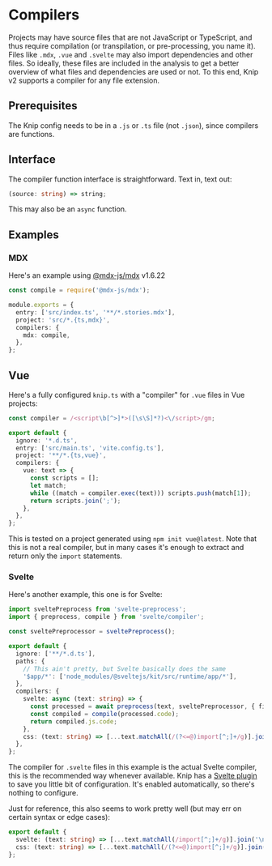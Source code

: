 # Compilers

Projects may have source files that are not JavaScript or TypeScript, and thus require compilation (or transpilation, or
pre-processing, you name it). Files like `.mdx`, `.vue` and `.svelte` may also import dependencies and other files. So
ideally, these files are included in the analysis to get a better overview of what files and dependencies are used or
not. To this end, Knip v2 supports a compiler for any file extension.

## Prerequisites

The Knip config needs to be in a `.js` or `.ts` file (not `.json`), since compilers are functions.

## Interface

The compiler function interface is straightforward. Text in, text out:

```ts
(source: string) => string;
```

This may also be an `async` function.

## Examples

### MDX

Here's an example using [@mdx-js/mdx](https://www.npmjs.com/package/@mdx-js/mdx) v1.6.22

```ts
const compile = require('@mdx-js/mdx');

module.exports = {
  entry: ['src/index.ts', '**/*.stories.mdx'],
  project: 'src/*.{ts,mdx}',
  compilers: {
    mdx: compile,
  },
};
```

## Vue

Here's a fully configured `knip.ts` with a "compiler" for `.vue` files in Vue projects:

```ts
const compiler = /<script\b[^>]*>([\s\S]*?)<\/script>/gm;

export default {
  ignore: '*.d.ts',
  entry: ['src/main.ts', 'vite.config.ts'],
  project: '**/*.{ts,vue}',
  compilers: {
    vue: text => {
      const scripts = [];
      let match;
      while ((match = compiler.exec(text))) scripts.push(match[1]);
      return scripts.join(';');
    },
  },
};
```

This is tested on a project generated using `npm init vue@latest`. Note that this is not a real compiler, but in many
cases it's enough to extract and return only the `import` statements.

### Svelte

Here's another example, this one is for Svelte:

```ts
import sveltePreprocess from 'svelte-preprocess';
import { preprocess, compile } from 'svelte/compiler';

const sveltePreprocessor = sveltePreprocess();

export default {
  ignore: ['**/*.d.ts'],
  paths: {
    // This ain't pretty, but Svelte basically does the same
    '$app/*': ['node_modules/@sveltejs/kit/src/runtime/app/*'],
  },
  compilers: {
    svelte: async (text: string) => {
      const processed = await preprocess(text, sveltePreprocessor, { filename: 'dummy.ts' });
      const compiled = compile(processed.code);
      return compiled.js.code;
    },
    css: (text: string) => [...text.matchAll(/(?<=@)import[^;]+/g)].join('\n'),
  },
};
```

The compiler for `.svelte` files in this example is the actual Svelte compiler, this is the recommended way whenever
available. Knip has a [Svelte plugin](../src/plugins/svelte) to save you little bit of configuration. It's enabled
automatically, so there's nothing to configure.

Just for reference, this also seems to work pretty well (but may err on certain syntax or edge cases):

```ts
export default {
  svelte: (text: string) => [...text.matchAll(/import[^;]+/g)].join('\n'),
  css: (text: string) => [...text.matchAll(/(?<=@)import[^;]+/g)].join('\n'),
};
```
